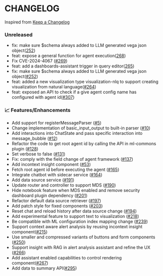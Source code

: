 # CHANGELOG

Inspired from [Keep a Changelog](https://keepachangelog.com/en/1.0.0/)

### Unreleased
- fix: make sure $schema always added to LLM generated vega json object([252](https://github.com/opensearch-project/dashboards-assistant/pull/252))
- feat: expose a general function for agent execution([268](https://github.com/opensearch-project/dashboards-assistant/pull/268))
- Fix CVE-2024-4067 ([#269](https://github.com/opensearch-project/dashboards-assistant/pull/269))
- feat: add a dashboards-assistant trigger in query editor([265](https://github.com/opensearch-project/dashboards-assistant/pull/265))
- fix: make sure $schema always added to LLM generated vega json object([#252](https://github.com/opensearch-project/dashboards-assistant/pull/252))
- feat: added a new visualization type visualization-nlq to support creating visualization from natural language([#264](https://github.com/opensearch-project/dashboards-assistant/pull/264))
- feat: exposed an API to check if a give agent config name has configured with agent id([#307](https://github.com/opensearch-project/dashboards-assistant/pull/307))

### 📈 Features/Enhancements

- Add support for registerMessageParser ([#5](https://github.com/opensearch-project/dashboards-assistant/pull/5))
- Change implementation of basic_input_output to built-in parser ([#10](https://github.com/opensearch-project/dashboards-assistant/pull/10))
- Add interactions into ChatState and pass specific interaction into message_bubble ([#12](https://github.com/opensearch-project/dashboards-assistant/pull/12))
- Refactor the code to get root agent id by calling the API in ml-commons plugin ([#128](https://github.com/opensearch-project/dashboards-assistant/pull/128))
- Set verbose to false ([#131](https://github.com/opensearch-project/dashboards-assistant/pull/131))
- Fix: comply with the field change of agent framework ([#137](https://github.com/opensearch-project/dashboards-assistant/pull/137))
- Add incontext insight component ([#53](https://github.com/opensearch-project/dashboards-assistant/pull/53))
- Fetch root agent id before executing the agent ([#165](https://github.com/opensearch-project/dashboards-assistant/pull/165))
- Integrate chatbot with sidecar service ([#164](https://github.com/opensearch-project/dashboards-assistant/pull/164))
- Add data source service ([#191](https://github.com/opensearch-project/dashboards-assistant/pull/191))
- Update router and controller to support MDS ([#190](https://github.com/opensearch-project/dashboards-assistant/pull/190))
- Hide notebook feature when MDS enabled and remove security dashboard plugin dependency ([#201](https://github.com/opensearch-project/dashboards-assistant/pull/201))
- Refactor default data source retriever ([#197](https://github.com/opensearch-project/dashboards-assistant/pull/197))
- Add patch style for fixed components ([#203](https://github.com/opensearch-project/dashboards-assistant/pull/203))
- Reset chat and reload history after data source change ([#194](https://github.com/opensearch-project/dashboards-assistant/pull/194))
- Add experimental feature to support text to visualization ([#218](https://github.com/opensearch-project/dashboards-assistant/pull/218))
- Be compatible with ML configuration index mapping change ([#239](https://github.com/opensearch-project/dashboards-assistant/pull/239))
- Support context aware alert analysis by reusing incontext insight component([#215](https://github.com/opensearch-project/dashboards-assistant/pull/215))
- Use smaller and compressed variants of buttons and form components ([#250](https://github.com/opensearch-project/dashboards-assistant/pull/250))
- Support insight with RAG in alert analysis assistant and refine the UX ([#266](https://github.com/opensearch-project/dashboards-assistant/pull/266))
- Add assistant enabled capabilities to control rendering component([#267](https://github.com/opensearch-project/dashboards-assistant/pull/267))
- Add data to summary API([#295](https://github.com/opensearch-project/dashboards-assistant/pull/295))